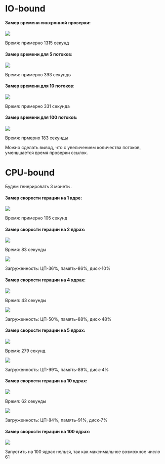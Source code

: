 # IO-bound

#### Замер времени синхронной проверки:

![](https://github.com/alyonafilyaeva/multi-task-at-18/blob/main/screens/1_run.jpg)

Время: примерно 1315 секунд

#### Замер времени для 5 потоков: 

![](https://github.com/alyonafilyaeva/multi-task-at-18/blob/main/screens/5_run.jpg)

Время: примерно 393 секунды

#### Замер времени для 10 потоков: 

![](https://github.com/alyonafilyaeva/multi-task-at-18/blob/main/screens/10_run.jpg)

Время: примерно 331 секунда

#### Замер времени для 100 потоков:

![](https://github.com/alyonafilyaeva/multi-task-at-18/blob/main/screens/100_run.jpg)

Время: прмерно 183 секунды

Можно сделать вывод, что с увеличением количества потоков, уменьшается время проверки ссылок.

# CPU-bound

Будем генерировать 3 монеты.

#### Замер скорости герации на 1 ядре:

![](https://github.com/alyonafilyaeva/multi-task-at-18/blob/main/screens/1_process.jpg)

Время: примерно 105 секунд

#### Замер скорости герации на 2 ядрах:

![](https://github.com/alyonafilyaeva/multi-task-at-18/blob/main/screens/2_process.jpg)

Время: 83 секунды

![](https://github.com/alyonafilyaeva/multi-task-at-18/blob/main/screens/2_process_dis.jpg)

Загруженность: ЦП-36%, память-86%, диск-10%

#### Замер скорости герации на 4 ядрах:

![](https://github.com/alyonafilyaeva/multi-task-at-18/blob/main/screens/4_process.jpg)

Время: 43 секунды

![](https://github.com/alyonafilyaeva/multi-task-at-18/blob/main/screens/4_process_dis.jpg)

Загруженность: ЦП-50%, память-88%, диск-48%

#### Замер скорости герации на 5 ядрах:

![](https://github.com/alyonafilyaeva/multi-task-at-18/blob/main/screens/5_process.jpg)

Время: 279 секунд

![](https://github.com/alyonafilyaeva/multi-task-at-18/blob/main/screens/5_process_dis.jpg)

Загруженность: ЦП-99%, память-89%, диск-4%


#### Замер скорости герации на 10 ядрах:

![](https://github.com/alyonafilyaeva/multi-task-at-18/blob/main/screens/10_process.jpg)

Время: 62 секунды

![](https://github.com/alyonafilyaeva/multi-task-at-18/blob/main/screens/10_process_dis.jpg)

Загруженность: ЦП-84%, память-91%, диск-7%

#### Замер скорости герации на 100 ядрах:

![](https://github.com/alyonafilyaeva/multi-task-at-18/blob/main/screens/100_process.jpg)

Запустить на 100 ядрах нельзя, так как максимальное возможное число 61


